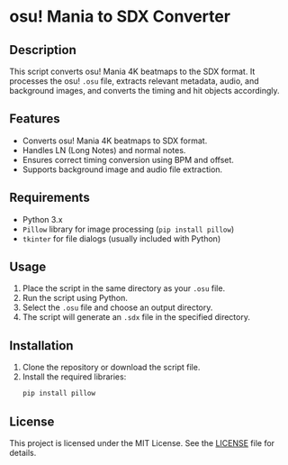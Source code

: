 # osu! Mania to SDX Converter

## Description
This script converts osu! Mania 4K beatmaps to the SDX format. It processes the osu! `.osu` file, extracts relevant metadata, audio, and background images, and converts the timing and hit objects accordingly.

## Features
- Converts osu! Mania 4K beatmaps to SDX format.
- Handles LN (Long Notes) and normal notes.
- Ensures correct timing conversion using BPM and offset.
- Supports background image and audio file extraction.

## Requirements
- Python 3.x
- `Pillow` library for image processing (`pip install pillow`)
- `tkinter` for file dialogs (usually included with Python)

## Usage
1. Place the script in the same directory as your `.osu` file.
2. Run the script using Python.
3. Select the `.osu` file and choose an output directory.
4. The script will generate an `.sdx` file in the specified directory.

## Installation
1. Clone the repository or download the script file.
2. Install the required libraries:
   ```bash
   pip install pillow
   ```

## License
This project is licensed under the MIT License. See the [LICENSE](https://github.com/yukoimi/mania_to_runningstone/blob/main/LICENSE) file for details.
